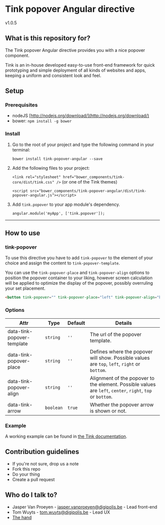 # Tink popover Angular directive

v1.0.5

## What is this repository for?

The Tink popover Angular directive provides you with a nice popover component.

Tink is an in-house developed easy-to-use front-end framework for quick prototyping and simple deployment of all kinds of websites and apps, keeping a uniform and consistent look and feel.

## Setup

### Prerequisites

* nodeJS [http://nodejs.org/download/](http://nodejs.org/download/)
* bower: `npm install -g bower`

### Install

1. Go to the root of your project and type the following command in your terminal:

   `bower install tink-popover-angular --save`

2. Add the following files to your project:

   `<link rel="stylesheet" href="bower_components/tink-core/dist/tink.css" />` (or one of the Tink themes)

   `<script src="bower_components/tink-popover-angular/dist/tink-popover-angular.js"></script>`

3. Add `tink.popover` to your app module's dependency.

   `angular.module('myApp', ['tink.popover']);`



----------



## How to use

### tink-popover

To use this directive you have to add `tink-popover` to the element of your choice and assign the content to `tink-popover-template`.

You can use the `tink-popover-place` and `tink-popover-align` options to position the popover container to your liking, however screen calculation will be applied to optimize the display of the popover, possibly overruling your set placement.

```html
<button tink-popover="" tink-popover-place="left" tink-popover-align="bottom" tink-popover-template="views/popover-template.html">Left Popover</button>
```

### Options

Attr | Type | Default | Details
--- | --- | --- | ---
data-tink-popover-template | `string` | `''` | The url of the popover template.
data-tink-popover-place | `string` | `''` | Defines where the popover will show. Possible values are `top`, `left`, `right` or `bottom`.
data-tink-popover-align | `string` | `''` | Alignment of the popover to the element. Possible values are `left`, `center`, `right`, `top` or `bottom`.
data-tink-arrow | `boolean` | `true` | Whether the popover arrow is shown or not.

### Example

A working example can be found in [the Tink documentation](http://tink.digipolis.be/#/docs/directives/popover#example).

## Contribution guidelines

* If you're not sure, drop us a note
* Fork this repo
* Do your thing
* Create a pull request

## Who do I talk to?

* Jasper Van Proeyen - jasper.vanproeyen@digipolis.be - Lead front-end
* Tom Wuyts - tom.wuyts@digipolis.be - Lead UX
* [The hand](https://www.youtube.com/watch?v=_O-QqC9yM28)
